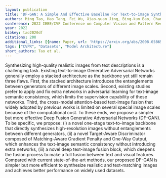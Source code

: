```yaml
---
layout: publication
title: 'DF-GAN: A Simple And Effective Baseline For Text-to-image Synthesis'
authors: Ming Tao, Hao Tang, Fei Wu, Xiao-yuan Jing, Bing-kun Bao, Changsheng Xu
conference: 2022 IEEE/CVF Conference on Computer Vision and Pattern Recognition (CVPR)
year: 2022
bibkey: tao2020df
citations: 200
additional_links: [{name: Paper, url: 'https://arxiv.org/abs/2008.05865'}]
tags: ["CVPR", "Datasets", "Model Architecture"]
short_authors: Tao et al.
---
```

Synthesizing high-quality realistic images from text descriptions is a
challenging task. Existing text-to-image Generative Adversarial Networks
generally employ a stacked architecture as the backbone yet still remain three
flaws. First, the stacked architecture introduces the entanglements between
generators of different image scales. Second, existing studies prefer to apply
and fix extra networks in adversarial learning for text-image semantic
consistency, which limits the supervision capability of these networks. Third,
the cross-modal attention-based text-image fusion that widely adopted by
previous works is limited on several special image scales because of the
computational cost. To these ends, we propose a simpler but more effective Deep
Fusion Generative Adversarial Networks (DF-GAN). To be specific, we propose:
(i) a novel one-stage text-to-image backbone that directly synthesizes
high-resolution images without entanglements between different generators, (ii)
a novel Target-Aware Discriminator composed of Matching-Aware Gradient Penalty
and One-Way Output, which enhances the text-image semantic consistency without
introducing extra networks, (iii) a novel deep text-image fusion block, which
deepens the fusion process to make a full fusion between text and visual
features. Compared with current state-of-the-art methods, our proposed DF-GAN
is simpler but more efficient to synthesize realistic and text-matching images
and achieves better performance on widely used datasets.